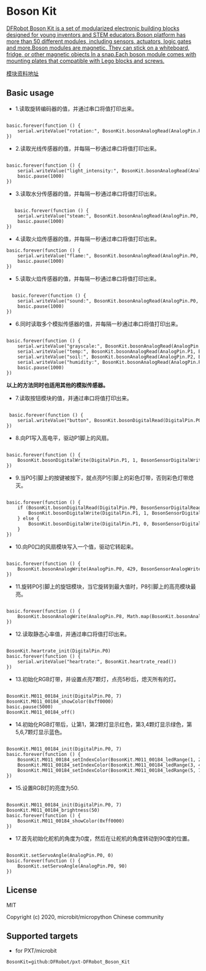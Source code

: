 # Boson Kit

[DFRobot Boson Kit is a set of modularized electronic building blocks designed for young inventors and STEM educators.Boson platform has more than 50 different modules, including sensors, actuators, logic gates and more.Boson modules are magnetic. They can stick on a whiteboard, fridge, or other magnetic objects In a snap.Each boson module comes with mounting plates that compatible with Lego blocks and screws.](https://www.dfrobot.com/boson.html)

[模块资料地址](https://wiki.dfrobot.com/Boson_Kit_Product_List)

## Basic usage

* 1.读取旋转编码器的值，并通过串口将值打印出来。

```blocks

basic.forever(function () {
    serial.writeValue("rotation:", BosonKit.bosonAnalogRead(AnalogPin.P0, BosonSensorAnalogRead.BosonRotation))
})

```
* 2.读取光线传感器的值，并每隔一秒通过串口将值打印出来。

```blocks

basic.forever(function () {
    serial.writeValue("light_intensity:", BosonKit.bosonAnalogRead(AnalogPin.P0, BosonSensorAnalogRead.BosonLightIntensity))
    basic.pause(1000)
})

```
* 3.读取水分传感器的值，并每隔一秒通过串口将值打印出来。

```blocks

   basic.forever(function () {
    serial.writeValue("steam:", BosonKit.bosonAnalogRead(AnalogPin.P0, BosonSensorAnalogRead.BosonSteam))
    basic.pause(1000)
})

```
* 4.读取火焰传感器的值，并每隔一秒通过串口将值打印出来。

```blocks
basic.forever(function () {
    serial.writeValue("flame:", BosonKit.bosonAnalogRead(AnalogPin.P0, BosonSensorAnalogRead.BosonFlame))
    basic.pause(1000)
})

```
* 5.读取火焰传感器的值，并每隔一秒通过串口将值打印出来。

```blocks

  basic.forever(function () {
    serial.writeValue("sound:", BosonKit.bosonAnalogRead(AnalogPin.P0, BosonSensorAnalogRead.BosonSound))
    basic.pause(1000)
})

```
* 6.同时读取多个模拟传感器的值，并每隔一秒通过串口将值打印出来。

```blocks

basic.forever(function () {
    serial.writeValue("grayscale:", BosonKit.bosonAnalogRead(AnalogPin.P0, BosonSensorAnalogRead.BosonGrayscale))
    serial.writeValue("temp:", BosonKit.bosonAnalogRead(AnalogPin.P1, BosonSensorAnalogRead.BosonTemperature))
    serial.writeValue("soil:", BosonKit.bosonAnalogRead(AnalogPin.P2, BosonSensorAnalogRead.BosonSoilMoisture))
    serial.writeValue("humidity:", BosonKit.bosonAnalogRead(AnalogPin.P3, BosonSensorAnalogRead.BosonHumidity))
    basic.pause(1000)
})

```

**以上的方法同时也适用其他的模拟传感器。**

* 7.读取按钮模块的值，并通过串口将值打印出来。

```blocks

 basic.forever(function () {
    serial.writeValue("button", BosonKit.bosonDigitalRead(DigitalPin.P0, BosonSensorDigitalRead.BosonPushButton))
})

```
* 8.向P1写入高电平，驱动P1脚上的风扇。

```blocks

basic.forever(function () {
    BosonKit.bosonDigitalWrite(DigitalPin.P1, 1, BosonSensorDigitalWrite.BosonFan)
})

```

* 9.当P0引脚上的按键被按下，就点亮P1引脚上的彩色灯带，否则彩色灯带熄灭。

```blocks

basic.forever(function () {
    if (BosonKit.bosonDigitalRead(DigitalPin.P0, BosonSensorDigitalRead.BosonPushButton) == 1) {
        BosonKit.bosonDigitalWrite(DigitalPin.P1, 1, BosonSensorDigitalWrite.BosonBrightLightLed)
    } else {
        BosonKit.bosonDigitalWrite(DigitalPin.P1, 0, BosonSensorDigitalWrite.BosonBrightLightLed)
    }
})

```
* 10.向P0口的风扇模块写入一个值，驱动它转起来。

```blocks

basic.forever(function () {
    BosonKit.bosonAnalogWrite(AnalogPin.P0, 429, BosonSensorAnalogWrite.BosonFan)
})

```

* 11.旋转P0引脚上的旋钮模块，当它旋转到最大值时，P8引脚上的高亮模块最亮。

```blocks

basic.forever(function () {
    BosonKit.bosonAnalogWrite(AnalogPin.P8, Math.map(BosonKit.bosonAnalogRead(AnalogPin.P0, BosonSensorAnalogRead.BosonRotation), 0, 1023, 0, 1023), BosonSensorAnalogWrite.BosonBrightLightLed)
})

```

* 12.读取静态心率值，并通过串口将值打印出来。

```blocks

BosonKit.heartrate_init(DigitalPin.P0)
basic.forever(function () {
    serial.writeValue("heartrate:", BosonKit.heartrate_read())
})

```

* 13.初始化RGB灯带，并设置点亮7颗灯，点亮5秒后，熄灭所有的灯。

```blocks

BosonKit.M011_00184_init(DigitalPin.P0, 7)
BosonKit.M011_00184_showColor(0xff0000)
basic.pause(5000)
BosonKit.M011_00184_off()

```

* 14.初始化RGB灯带后，让第1，第2颗灯显示红色，第3,4颗灯显示绿色，第5,6,7颗灯显示蓝色。

```blocks

BosonKit.M011_00184_init(DigitalPin.P0, 7)
basic.forever(function () {
    BosonKit.M011_00184_setIndexColor(BosonKit.M011_00184_ledRange(1, 2), 0xff0000)
    BosonKit.M011_00184_setIndexColor(BosonKit.M011_00184_ledRange(3, 4), 0x00ff00)
    BosonKit.M011_00184_setIndexColor(BosonKit.M011_00184_ledRange(5, 7), 0x0000ff)
})

```

* 15.设置RGB灯的亮度为50.

```blocks

BosonKit.M011_00184_init(DigitalPin.P0, 7)
BosonKit.M011_00184_brightness(50)
basic.forever(function () {
    BosonKit.M011_00184_showColor(0xff0000)
})

```

* 17.首先初始化舵机的角度为0度，然后在让舵机的角度转动到90度的位置。

```blocks

BosonKit.setServoAngle(AnalogPin.P0, 0)
basic.forever(function () {
    BosonKit.setServoAngle(AnalogPin.P0, 90)
})

```

## License

MIT

Copyright (c) 2020, microbit/micropython Chinese community  

## Supported targets

* for PXT/microbit


```package
BosonKit=github:DFRobot/pxt-DFRobot_Boson_Kit
```


